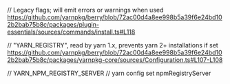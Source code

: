 // Legacy flags; will emit errors or warnings when used
https://github.com/yarnpkg/berry/blob/72ac00d4a8ee998b5a39f6e24bd102b2bab75b8c/packages/plugin-essentials/sources/commands/install.ts#L118

  // "YARN_REGISTRY", read by yarn 1.x, prevents yarn 2+ installations if set
https://github.com/yarnpkg/berry/blob/72ac00d4a8ee998b5a39f6e24bd102b2bab75b8c/packages/yarnpkg-core/sources/Configuration.ts#L107-L108


// YARN_NPM_REGISTRY_SERVER
// yarn config set npmRegistryServer <registry-url>